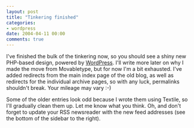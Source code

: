 ```yaml
---
layout: post
title: "Tinkering finished"
categories:
- wordpress
date: 2004-04-11 00:00
comments: true
---
```


<p>I've finished the bulk of the tinkering now, so you should see a shiny new PHP-based design, powered by <a href="http://wordpress.org/">WordPress</a>. I'll write more later on why I made the move from Movabletype, but for now I'm a bit exhausted. I've added redirects from the main index page of the old blog, as well as redirects for the individual archive pages, so with any luck, permalinks shouldn't break. Your mileage may vary :-)</p>

<p>Some of the older entries look odd because I wrote them using Textile, so I'll gradually clean them up. Let me know what you think. Oh, and don't forget to update your RSS newsreader with the new feed addresses (see the bottom of the sidebar to the right).</p>



